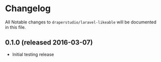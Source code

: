 # Changelog

All Notable changes to `draperstudio/laravel-likeable` will be documented in this file.

## 0.1.0 (released 2016-03-07)

- Initial testing release
